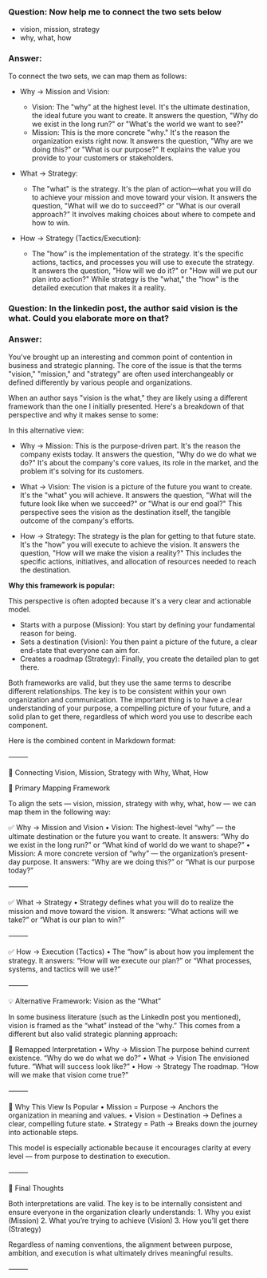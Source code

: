 ### Question: Now help me to connect the two sets below
- vision, mission, strategy 
- why, what, how

### Answer: 
To connect the two sets, we can map them as follows:

 * Why → Mission and Vision:
   * Vision: The "why" at the highest level. It's the ultimate destination, the ideal future you want to create. It answers the question, "Why do we exist in the long run?" or "What's the world we want to see?"
   * Mission: This is the more concrete "why." It's the reason the organization exists right now. It answers the question, "Why are we doing this?" or "What is our purpose?" It explains the value you provide to your customers or stakeholders.

 * What → Strategy:
   * The "what" is the strategy. It's the plan of action—what you will do to achieve your mission and move toward your vision. It answers the question, "What will we do to succeed?" or "What is our overall approach?" It involves making choices about where to compete and how to win.

 * How → Strategy (Tactics/Execution):
   * The "how" is the implementation of the strategy. It's the specific actions, tactics, and processes you will use to execute the strategy. It answers the question, "How will we do it?" or "How will we put our plan into action?" While strategy is the "what," the "how" is the detailed execution that makes it a reality.


### Question: In the linkedin post, the author said vision is the what. Could you elaborate more on that?

### Answer: 
You've brought up an interesting and common point of contention in business and strategic planning. The core of the issue is that the terms "vision," "mission," and "strategy" are often used interchangeably or defined differently by various people and organizations.

When an author says "vision is the what," they are likely using a different framework than the one I initially presented. Here's a breakdown of that perspective and why it makes sense to some:

In this alternative view:

 * Why → Mission: This is the purpose-driven part. It's the reason the company exists today. It answers the question, "Why do we do what we do?" It's about the company's core values, its role in the market, and the problem it's solving for its customers.

 * What → Vision: The vision is a picture of the future you want to create. It's the "what" you will achieve. It answers the question, "What will the future look like when we succeed?" or "What is our end goal?" This perspective sees the vision as the destination itself, the tangible outcome of the company's efforts.

 * How → Strategy: The strategy is the plan for getting to that future state. It's the "how" you will execute to achieve the vision. It answers the question, "How will we make the vision a reality?" This includes the specific actions, initiatives, and allocation of resources needed to reach the destination.

**Why this framework is popular:**

This perspective is often adopted because it's a very clear and actionable model.

 * Starts with a purpose (Mission): You start by defining your fundamental reason for being.
 * Sets a destination (Vision): You then paint a picture of the future, a clear end-state that everyone can aim for.
 * Creates a roadmap (Strategy): Finally, you create the detailed plan to get there.

Both frameworks are valid, but they use the same terms to describe different relationships. The key is to be consistent within your own organization and communication. The important thing is to have a clear understanding of your purpose, a compelling picture of your future, and a solid plan to get there, regardless of which word you use to describe each component.

Here is the combined content in Markdown format:

⸻

🔗 Connecting Vision, Mission, Strategy with Why, What, How

🧭 Primary Mapping Framework

To align the sets — vision, mission, strategy with why, what, how — we can map them in the following way:

✅ Why → Mission and Vision
	•	Vision: The highest-level “why” — the ultimate destination or the future you want to create.
It answers: “Why do we exist in the long run?” or “What kind of world do we want to shape?”
	•	Mission: A more concrete version of “why” — the organization’s present-day purpose.
It answers: “Why are we doing this?” or “What is our purpose today?”

⸻

✅ What → Strategy
	•	Strategy defines what you will do to realize the mission and move toward the vision.
It answers: “What actions will we take?” or “What is our plan to win?”

⸻

✅ How → Execution (Tactics)
	•	The “how” is about how you implement the strategy.
It answers: “How will we execute our plan?” or “What processes, systems, and tactics will we use?”

⸻

💡 Alternative Framework: Vision as the “What”

In some business literature (such as the LinkedIn post you mentioned), vision is framed as the “what” instead of the “why.” This comes from a different but also valid strategic planning approach:

🔄 Remapped Interpretation
	•	Why → Mission
The purpose behind current existence.
“Why do we do what we do?”
	•	What → Vision
The envisioned future.
“What will success look like?”
	•	How → Strategy
The roadmap.
“How will we make that vision come true?”

⸻

📌 Why This View Is Popular
	•	Mission = Purpose → Anchors the organization in meaning and values.
	•	Vision = Destination → Defines a clear, compelling future state.
	•	Strategy = Path → Breaks down the journey into actionable steps.

This model is especially actionable because it encourages clarity at every level — from purpose to destination to execution.

⸻

🎯 Final Thoughts

Both interpretations are valid. The key is to be internally consistent and ensure everyone in the organization clearly understands:
	1.	Why you exist (Mission)
	2.	What you’re trying to achieve (Vision)
	3.	How you’ll get there (Strategy)

Regardless of naming conventions, the alignment between purpose, ambition, and execution is what ultimately drives meaningful results.

⸻

